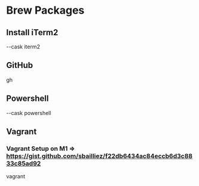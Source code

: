 # Brew Packages

## Install iTerm2
--cask iterm2

## GitHub
gh

## Powershell
--cask powershell

## Vagrant
### Vagrant Setup on M1 => https://gist.github.com/sbailliez/f22db6434ac84eccb6d3c8833c85ad92
vagrant

